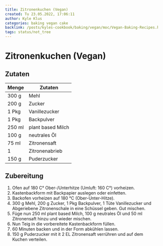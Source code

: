 ```yaml
---
title: Zitronenkuchen (Vegan)
created: Tu 23.05.2022, 17:06:11
author: Kyle Klus
categories: baking vegan cake
backlink: /posts/kyles-cookbook/baking/vegan/moc/Vegan-Baking-Recipes.html
tags: status/not_tree
---
```


# Zitronenkuchen (Vegan)

## Zutaten

| Menge            | Zutaten          |
| ---------------- | ---------------- |
| 300 g             | Mehl             |
| 200 g               | Zucker           |
| 1 Pkg             | Vanillezucker      |
| 1 Pkg             | Backpulver      |
| 250 ml            | plant based Milch             |
| 100 g              | neutrales Öl            |
| 75 ml             | Zitronensaft    |
| 1             | Zitronenabrieb    |
| 150 g            | Puderzucker    |

## Zubereitung

1. Ofen auf 180 C° Ober-/Unterhitze (Umluft: 160 C°) vorheizen.
2. Kastenbackform mit Backpapier auslegen oder einfetten.
3. Backofen vorheizen auf 180 °C (Ober-Unter-Hitze).
4. 300 g Mehl, 200 g Zucker, 1 Pkg Backpulver, 1 Tüte Vanillezucker und Abgeriebene Zitronenschale in eine Schüssel geben. Gut mischen.
5. Füge nun 250 ml plant based Milch, 100 g neutrales Öl und 50 ml Zitronensaft hinzu und wieder mischen.
6. Nun Teig in die vorbereitete Kastenbackform füllen.
7. 60 Minuten backen und in der Form abkühlen lassen.
8. 150 g Puderzucker mit it 2 EL Zitronensaft verrühren und auf dem Kuchen verteilen.
